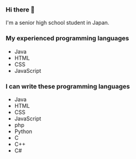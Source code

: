 ### Hi there 👋
I'm a senior high school student in Japan.

### My experienced programming languages
 - Java
 - HTML
 - CSS
 - JavaScript

### I can write these programming languages
 - Java
 - HTML
 - CSS
 - JavaScript
 - php
 - Python
 - C
 - C++
 - C#

<!--
**kusaanko/kusaanko** is a ✨ _special_ ✨ repository because its `README.md` (this file) appears on your GitHub profile.

Here are some ideas to get you started:

- 🔭 I’m currently working on ...
- 🌱 I’m currently learning ...
- 👯 I’m looking to collaborate on ...
- 🤔 I’m looking for help with ...
- 💬 Ask me about ...
- 📫 How to reach me: ...
- 😄 Pronouns: ...
- ⚡ Fun fact: ...
-->
